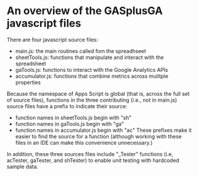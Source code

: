 # An overview of the GASplusGA javascript files
There are four javascript source files:
* main.js: the main routines called fom the spreadhseet
* sheetTools.js: functions that manipulate and interact with the spreadsheet
* gaTools.js: functions to interact with the Google Analytics APIs
* accumulator.js: functions that combine metrics across mulitple properties

Because the namespace of Apps Script is global (that is, across the full set of source files), functions in the three contributing (i.e., not in main.js) source files have a prefix to indicate their source:
* function names in sheetTools.js begin with "sh"
* function names in gaTools.js begin with "ga"
* function names in accumulator.js begin with "ac"
These prefixes make it easier to find the source for a function (although working with these files in an IDE can make this convenience unnecessary.)

In addition, these three sources files include "_Tester" functions (i.e, acTester, gaTester, and shTester) to enable unit testing with hardcoded sample data.

